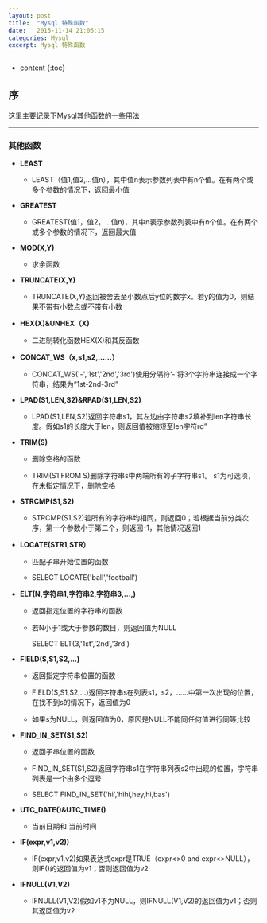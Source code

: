 ```yaml
---
layout: post
title:  "Mysql 特殊函数"
date:   2015-11-14 21:06:15
categories: Mysql
excerpt: Mysql 特殊函数
---
```


* content
{:toc}


## 序

这里主要记录下Mysql其他函数的一些用法

---

### 其他函数

 * **LEAST**

   * LEAST（值1,值2,...值n），其中值n表示参数列表中有n个值。在有两个或多个参数的情况下，返回最小值

 * **GREATEST**

   * GREATEST(值1，值2，...值n)，其中n表示参数列表中有n个值。在有两个或多个参数的情况下，返回最大值

 * **MOD(X,Y)**

   * 求余函数

 * **TRUNCATE(X,Y)**

   * TRUNCATE(X,Y)返回被舍去至小数点后y位的数字x。若y的值为0，则结果不带有小数点或不带有小数

 * **HEX(X)&UNHEX（X)**

   * 二进制转化函数HEX(X)和其反函数

 * **CONCAT_WS（x,s1,s2,......）**

   * CONCAT_WS('-','1st','2nd','3rd')使用分隔符‘-’将3个字符串连接成一个字符串，结果为“1st-2nd-3rd”

 * **LPAD(S1,LEN,S2)&RPAD(S1,LEN,S2)**

   * LPAD(S1,LEN,S2)返回字符串s1，其左边由字符串s2填补到len字符串长度。假如s1的长度大于len，则返回值被缩短至len字符rd”

 * **TRIM(S)**

   * 删除空格的函数

   * TRIM(S1 FROM S)删除字符串s中两端所有的子字符串s1。
    s1为可选项，在未指定情况下，删除空格

 * **STRCMP(S1,S2)**

   * STRCMP(S1,S2)若所有的字符串均相同，则返回0；若根据当前分类次序，第一个参数小于第二个，则返回-1，其他情况返回1

 * **LOCATE(STR1,STR）**

   * 匹配子串开始位置的函数

   * SELECT LOCATE('ball','football')

 * **ELT(N,字符串1,字符串2,字符串3,...,)**

   * 返回指定位置的字符串的函数

   * 若N小于1或大于参数的数目，则返回值为NULL

     SELECT ELT(3,'1st','2nd','3rd')

 * **FIELD(S,S1,S2,...)**

   * 返回指定字符串位置的函数

   * FIELD(S,S1,S2,...)返回字符串s在列表s1，s2，......中第一次出现的位置，在找不到s的情况下，返回值为0

   * 如果s为NULL，则返回值为0，原因是NULL不能同任何值进行同等比较

 * **FIND_IN_SET(S1,S2)**

   * 返回子串位置的函数

   * FIND_IN_SET(S1,S2)返回字符串s1在字符串列表s2中出现的位置，字符串列表是一个由多个逗号

   * SELECT FIND_IN_SET('hi','hihi,hey,hi,bas')

 * **UTC_DATE()&UTC_TIME()**

   * 当前日期和 当前时间

 * **IF(expr,v1,v2))**

   * IF(expr,v1,v2)如果表达式expr是TRUE（expr<>0 and expr<>NULL），则IF()的返回值为v1；否则返回值为v2

 * **IFNULL(V1,V2)**

   * IFNULL(V1,V2)假如v1不为NULL，则IFNULL(V1,V2)的返回值为v1；否则其返回值为v2
